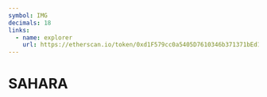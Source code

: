 ```yaml
---
symbol: IMG
decimals: 18
links:
  - name: explorer
    url: https://etherscan.io/token/0xd1F579cc0a5405D7610346b371371bEd1528D18b
---
```


# SAHARA
